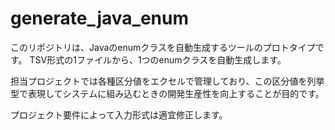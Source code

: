 # generate_java_enum

このリポジトリは、Javaのenumクラスを自動生成するツールのプロトタイプです。
TSV形式の1ファイルから、1つのenumクラスを自動生成します。

担当プロジェクトでは各種区分値をエクセルで管理しており、この区分値を列挙型で表現してシステムに組み込むときの開発生産性を向上することが目的です。

プロジェクト要件によって入力形式は適宜修正します。
